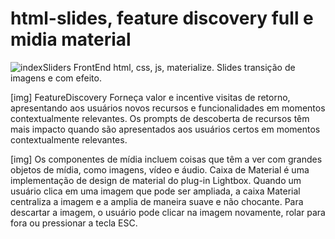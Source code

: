 # html-slides, feature discovery full e midia material

![indexSliders](https://user-images.githubusercontent.com/47151248/147440512-27bc3cca-421d-49fa-af6f-5b2f65fac8ee.png)
FrontEnd html, css, js, materialize. Slides transição de imagens e com efeito.

[img]
FeatureDiscovery
Forneça valor e incentive visitas de retorno, apresentando aos usuários novos recursos e funcionalidades em momentos contextualmente relevantes.
Os prompts de descoberta de recursos têm mais impacto quando são apresentados aos usuários certos em momentos contextualmente relevantes.

[img]
Os componentes de mídia incluem coisas que têm a ver com grandes objetos de mídia, como imagens, vídeo e áudio.
Caixa de Material é uma implementação de design de material do plug-in Lightbox. Quando um usuário clica em uma imagem que pode ser ampliada, a caixa Material centraliza a imagem e a amplia de maneira suave e não chocante. Para descartar a imagem, o usuário pode clicar na imagem novamente, rolar para fora ou pressionar a tecla ESC.
